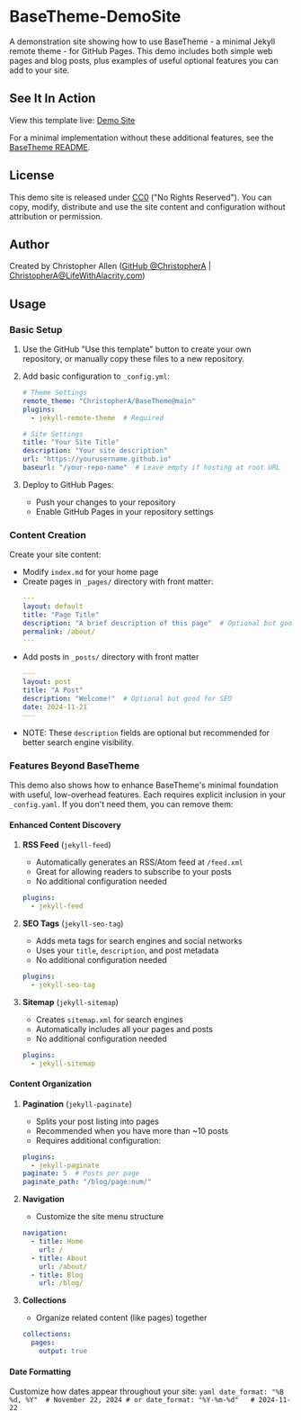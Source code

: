 # BaseTheme-DemoSite

A demonstration site showing how to use BaseTheme - a minimal Jekyll remote theme - for GitHub Pages. This demo includes both simple web pages and blog posts, plus examples of useful optional features you can add to your site.

## See It In Action

View this template live: [Demo Site](https://christophera.github.io/BaseTheme-DemoSite/)

For a minimal implementation without these additional features, see the [BaseTheme README](https://github.com/ChristopherA/BaseTheme).

## License

This demo site is released under [CC0](LICENSE) ("No Rights Reserved"). You can copy, modify, distribute and use the site content and configuration without attribution or permission.

## Author

Created by Christopher Allen ([GitHub @ChristopherA](https://github.com/ChristopherA) | ChristopherA@LifeWithAlacrity.com)

## Usage

### Basic Setup

1. Use the GitHub "Use this template" button to create your own repository, or manually copy these files to a new repository.

2. Add basic configuration to `_config.yml`:
    ```yaml
    # Theme Settings
    remote_theme: "ChristopherA/BaseTheme@main"
    plugins:
      - jekyll-remote-theme  # Required

    # Site Settings
    title: "Your Site Title"
    description: "Your site description"
    url: "https://yourusername.github.io"
    baseurl: "/your-repo-name"  # Leave empty if hosting at root URL
    ```

3. Deploy to GitHub Pages:
   - Push your changes to your repository
   - Enable GitHub Pages in your repository settings

### Content Creation

Create your site content:

- Modify `index.md` for your home page
- Create pages in `_pages/` directory with front matter:
    ```yaml
    ---
    layout: default
    title: "Page Title"
    description: "A brief description of this page"  # Optional but good for SEO
    permalink: /about/
    ---
    ```
- Add posts in `_posts/` directory with front matter 
    ```yaml
    ---
    layout: post
    title: "A Post"
    description: "Welcome!"  # Optional but good for SEO
    date: 2024-11-21
    ---
    ```
- NOTE: These `description` fields are optional but recommended for better search engine visibility.

### Features Beyond BaseTheme

This demo also shows how to enhance BaseTheme's minimal foundation with useful, low-overhead features. Each requires explicit inclusion in your `_config.yaml`. If you don't need them, you can remove them:

#### Enhanced Content Discovery

1. **RSS Feed** (`jekyll-feed`)
   - Automatically generates an RSS/Atom feed at `/feed.xml`
   - Great for allowing readers to subscribe to your posts
   - No additional configuration needed
    ```yaml
    plugins:
      - jekyll-feed
    ```

2. **SEO Tags** (`jekyll-seo-tag`)
   - Adds meta tags for search engines and social networks
   - Uses your `title`, `description`, and post metadata
   - No additional configuration needed
    ```yaml
    plugins:
      - jekyll-seo-tag
    ```

3. **Sitemap** (`jekyll-sitemap`)
   - Creates `sitemap.xml` for search engines
   - Automatically includes all your pages and posts
   - No additional configuration needed
    ```yaml
    plugins:
      - jekyll-sitemap
    ```

#### Content Organization

1. **Pagination** (`jekyll-paginate`)
   - Splits your post listing into pages
   - Recommended when you have more than ~10 posts
   - Requires additional configuration:
    ```yaml
    plugins:
      - jekyll-paginate
    paginate: 5  # Posts per page
    paginate_path: "/blog/page:num/"
    ```

2. **Navigation**
   - Customize the site menu structure
    ```yaml
    navigation:
      - title: Home
        url: /
      - title: About
        url: /about/
      - title: Blog
        url: /blog/
    ```

3. **Collections**
   - Organize related content (like pages) together
    ```yaml
    collections:
      pages:
        output: true
    ```

#### Date Formatting

Customize how dates appear throughout your site:
    ```yaml
    date_format: "%B %d, %Y"  # November 22, 2024
    # or
    date_format: "%Y-%m-%d"   # 2024-11-22
    ```
